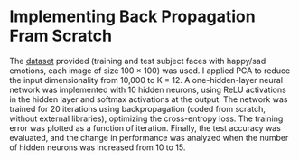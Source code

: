# Implementing Back Propagation Fram Scratch

The [dataset](leap.ee.iisc.ac.in/sriram/teaching/MLSP22/assignments/HW4/Data.tar.gz) provided (training and test subject faces with happy/sad emotions, each image of size 100 × 100) was used. I applied PCA to reduce the input dimensionality from 10,000 to K = 12. A one-hidden-layer neural network was implemented with 10 hidden neurons, using ReLU activations in the hidden layer and softmax activations at the output. The network was trained for 20 iterations using backpropagation (coded from scratch, without external libraries), optimizing the cross-entropy loss. The training error was plotted as a function of iteration. Finally, the test accuracy was evaluated, and the change in performance was analyzed when the number of hidden neurons was increased from 10 to 15.

